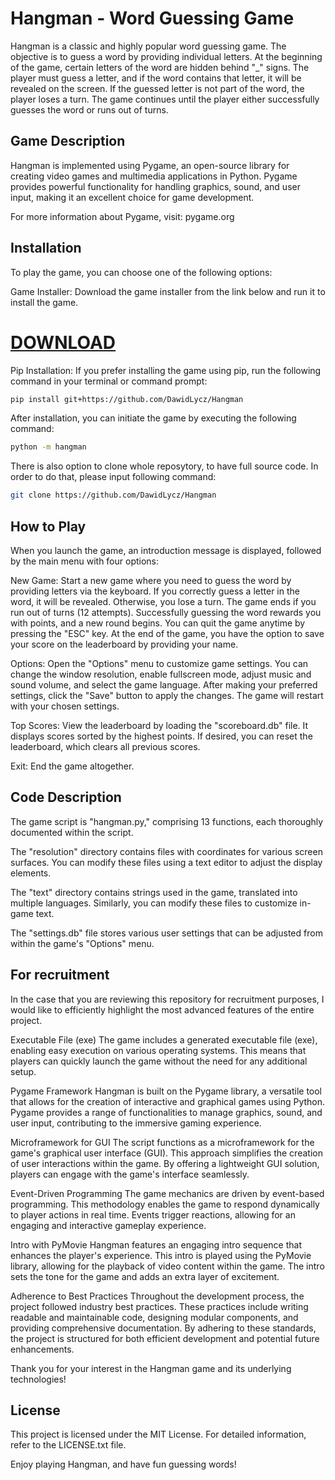 # Hangman - Word Guessing Game
Hangman is a classic and highly popular word guessing game. The objective is to guess a word by providing individual letters. At the beginning of the game, certain letters of the word are hidden behind "_" signs. The player must guess a letter, and if the word contains that letter, it will be revealed on the screen. If the guessed letter is not part of the word, the player loses a turn. The game continues until the player either successfully guesses the word or runs out of turns.

## Game Description
Hangman is implemented using Pygame, an open-source library for creating video games and multimedia applications in Python. Pygame provides powerful functionality for handling graphics, sound, and user input, making it an excellent choice for game development.

For more information about Pygame, visit: pygame.org

## Installation
To play the game, you can choose one of the following options:

Game Installer: Download the game installer from the link below and run it to install the game.

# [DOWNLOAD](https://github.com/DawidLycz/Hangman/releases/download/game/Hangman-setup.exe)

Pip Installation: If you prefer installing the game using pip, run the following command in your terminal or command prompt:

```bash
pip install git+https://github.com/DawidLycz/Hangman
```
After installation, you can initiate the game by executing the following command:

```bash
python -m hangman
```

There is also option to clone whole reposytory, to have full source code. In order to do that, please input following command:

```bash
git clone https://github.com/DawidLycz/Hangman
```
## How to Play
When you launch the game, an introduction message is displayed, followed by the main menu with four options:

New Game: Start a new game where you need to guess the word by providing letters via the keyboard. If you correctly guess a letter in the word, it will be revealed. Otherwise, you lose a turn. The game ends if you run out of turns (12 attempts). Successfully guessing the word rewards you with points, and a new round begins. You can quit the game anytime by pressing the "ESC" key. At the end of the game, you have the option to save your score on the leaderboard by providing your name.

Options: Open the "Options" menu to customize game settings. You can change the window resolution, enable fullscreen mode, adjust music and sound volume, and select the game language. After making your preferred settings, click the "Save" button to apply the changes. The game will restart with your chosen settings.

Top Scores: View the leaderboard by loading the "scoreboard.db" file. It displays scores sorted by the highest points. If desired, you can reset the leaderboard, which clears all previous scores.

Exit: End the game altogether.

## Code Description
The game script is "hangman.py," comprising 13 functions, each thoroughly documented within the script.

The "resolution" directory contains files with coordinates for various screen surfaces. You can modify these files using a text editor to adjust the display elements.

The "text" directory contains strings used in the game, translated into multiple languages. Similarly, you can modify these files to customize in-game text.

The "settings.db" file stores various user settings that can be adjusted from within the game's "Options" menu.

## For recruitment
In the case that you are reviewing this repository for recruitment purposes, I would like to efficiently highlight the most advanced features of the entire project.

Executable File (exe)
The game includes a generated executable file (exe), enabling easy execution on various operating systems. This means that players can quickly launch the game without the need for any additional setup.

Pygame Framework
Hangman is built on the Pygame library, a versatile tool that allows for the creation of interactive and graphical games using Python. Pygame provides a range of functionalities to manage graphics, sound, and user input, contributing to the immersive gaming experience.

Microframework for GUI
The script functions as a microframework for the game's graphical user interface (GUI). This approach simplifies the creation of user interactions within the game. By offering a lightweight GUI solution, players can engage with the game's interface seamlessly.

Event-Driven Programming
The game mechanics are driven by event-based programming. This methodology enables the game to respond dynamically to player actions in real time. Events trigger reactions, allowing for an engaging and interactive gameplay experience.

Intro with PyMovie
Hangman features an engaging intro sequence that enhances the player's experience. This intro is played using the PyMovie library, allowing for the playback of video content within the game. The intro sets the tone for the game and adds an extra layer of excitement.

Adherence to Best Practices
Throughout the development process, the project followed industry best practices. These practices include writing readable and maintainable code, designing modular components, and providing comprehensive documentation. By adhering to these standards, the project is structured for both efficient development and potential future enhancements.

Thank you for your interest in the Hangman game and its underlying technologies!

## License
This project is licensed under the MIT License. For detailed information, refer to the LICENSE.txt file.

Enjoy playing Hangman, and have fun guessing words!
